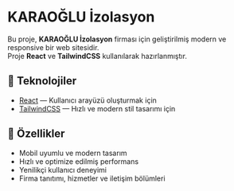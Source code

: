 # KARAOĞLU İzolasyon

Bu proje, **KARAOĞLU İzolasyon** firması için geliştirilmiş modern ve responsive bir web sitesidir.  
Proje **React** ve **TailwindCSS** kullanılarak hazırlanmıştır.

## 🚀 Teknolojiler

- [React](https://react.dev/) — Kullanıcı arayüzü oluşturmak için
- [TailwindCSS](https://tailwindcss.com/) — Hızlı ve modern stil tasarımı için

## 🎯 Özellikler

- Mobil uyumlu ve modern tasarım
- Hızlı ve optimize edilmiş performans
- Yenilikçi kullanıcı deneyimi
- Firma tanıtımı, hizmetler ve iletişim bölümleri
